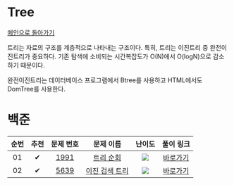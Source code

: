 # Tree

[메인으로 돌아가기](../../README.md)

트리는 자료의 구조를 계층적으로 나타내는 구조이다. 특히, 트리는 이진트리 중 완전이진트리가 중요하다. 기존 탐색에 소비되는 시간복잡도가 O(N)에서 O(logN)으로 감소하기 때문이다.

완전이진트리는 데이터베이스 프로그램에서 Btree를 사용하고 HTML에서도 DomTree를 사용한다.

# 백준

<!-- |  01  |  ✔   |  <a href="https://www.acmicpc.net/problem/1026" target="_black">1026</a>  |    <a href="https://www.acmicpc.net/problem/1026" target="_black">보물</a>     | <img src="https://static.solved.ac/tier_small/7.svg" />  | [바로가기](https://github.com/stae1102/code-solving/tree/main/Workbook/Greedy/solution/1026)  | -->

| 순번 | 추천 |                                문제 번호                                |                                     문제 이름                                     |                          난이도                          |                                         풀이 링크                                          |
| :--: | :--: | :---------------------------------------------------------------------: | :-------------------------------------------------------------------------------: | :------------------------------------------------------: | :----------------------------------------------------------------------------------------: |
|  01  |  ✔   | <a href="https://www.acmicpc.net/problem/1991" target="_black">1991</a> |   <a href="https://www.acmicpc.net/problem/1991" target="_black">트리 순회</a>    | <img src="https://static.solved.ac/tier_small/10.svg" /> | [바로가기](https://github.com/stae1102/code-solving/tree/main/Workbook/Tree/solution/1991) |
|  02  |  ✔   | <a href="https://www.acmicpc.net/problem/5639" target="_black">5639</a> | <a href="https://www.acmicpc.net/problem/5639" target="_black">이진 검색 트리</a> | <img src="https://static.solved.ac/tier_small/11.svg" /> | [바로가기](https://github.com/stae1102/code-solving/tree/main/Workbook/Tree/solution/5639) |
